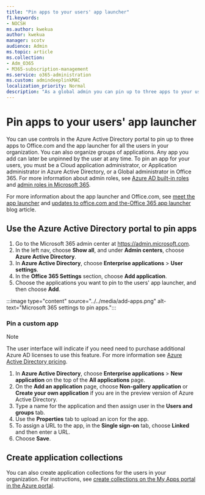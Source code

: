 ```yaml
---
title: "Pin apps to your users' app launcher"
f1.keywords:
- NOCSH
ms.author: kwekua
author: kwekua
manager: scotv
audience: Admin
ms.topic: article
ms.collection: 
- Adm_O365
- M365-subscription-management
ms.service: o365-administration
ms.custom: admindeeplinkMAC
localization_priority: Normal
description: "As a global admin you can pin up to three apps to your users' app launcher."
---
```


# Pin apps to your users' app launcher

You can use controls in the Azure Active Directory portal to pin up to three apps to Office.com and the app launcher for all the users in your organization. You can also organize groups of applications. Any app you add can later be unpinned by the user at any time. To pin an app for your users, you must be a Cloud application administrator, or Application administrator in Azure Active Directory, or a Global administrator in Office 365. For more information about admin roles, see [Azure AD built-in roles](/azure/active-directory/roles/permissions-reference) and [admin roles in Microsoft 365](../add-users/about-admin-roles.md). 

For more information about the app launcher and Office.com, see [meet the app launcher](https://support.microsoft.com/office/79f12104-6fed-442f-96a0-eb089a3f476a) and [updates to office.com and the-Office 365 app launcher](https://techcommunity.microsoft.com/t5/office-365-blog/updates-to-office-com-and-the-office-365-app-launcher/ba-p/1150503) blog article.

## Use the Azure Active Directory portal to pin apps

1. Go to the Microsoft 365 admin center at <a href="https://go.microsoft.com/fwlink/p/?linkid=2024339" target="_blank">https://admin.microsoft.com</a>.
2. In the left nav, choose **Show all**, and under **Admin centers**, choose **Azure Active Directory**.
3. In **Azure Active Directory**, choose **Enterprise applications** > **User settings**.
4. In the **Office 365 Settings** section, choose **Add application**.
5. Choose the applications you want to pin to the users' app launcher, and then choose **Add**.

:::image type="content" source="../../media/add-apps.png" alt-text="Microsoft 365 settings to pin apps.":::

### Pin a custom app

> [!NOTE]
> The user interface will indicate if you need need to purchase additional Azure AD licenses to use this feature. For more information see [Azure Active Directory pricing](https://azure.microsoft.com/pricing/details/active-directory/).

1. In **Azure Active Directory**, choose **Enterprise applications** > **New application** on the top of the **All applications** page.
2. On the **Add an application** page, choose **Non-gallery application** or **Create your own application** if you are in the preview version of Azure Active Directory. 
3. Type a name for the application and then assign user in the **Users and groups** tab.
4. Use the **Properties** tab to upload an icon for the app.
5. To assign a URL to the app, in the **Single sign-on** tab, choose **Linked** and then enter a URL.
6. Choose **Save**.

## Create application collections

You can also create application collections for the users in your organization. For instructions, see [create collections on the My Apps portal in the Azure portal](/azure/active-directory/manage-apps/access-panel-collections).